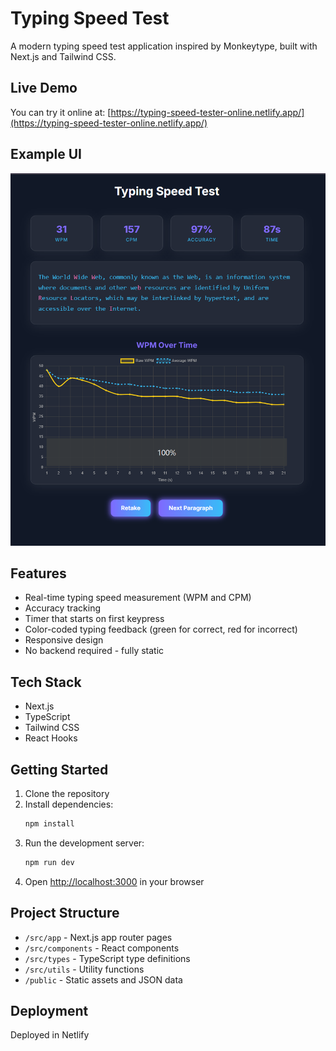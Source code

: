 # Typing Speed Test

A modern typing speed test application inspired by Monkeytype, built with Next.js and Tailwind CSS.

## Live Demo

You can try it online at: [https://typing-speed-tester-online.netlify.app/](https://typing-speed-tester-online.netlify.app/)

## Example UI

![Typing Speed Test Example UI](./public/sc.png)

## Features

- Real-time typing speed measurement (WPM and CPM)
- Accuracy tracking
- Timer that starts on first keypress
- Color-coded typing feedback (green for correct, red for incorrect)
- Responsive design
- No backend required - fully static

## Tech Stack

- Next.js
- TypeScript
- Tailwind CSS
- React Hooks

## Getting Started

1. Clone the repository
2. Install dependencies:
   ```bash
   npm install
   ```
3. Run the development server:
   ```bash
   npm run dev
   ```
4. Open [http://localhost:3000](http://localhost:3000) in your browser

## Project Structure

- `/src/app` - Next.js app router pages
- `/src/components` - React components
- `/src/types` - TypeScript type definitions
- `/src/utils` - Utility functions
- `/public` - Static assets and JSON data

## Deployment

Deployed in Netlify

